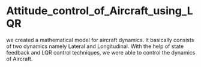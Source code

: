 # Attitude_control_of_Aircraft_using_LQR

we created a mathematical model for aircraft dynamics. It basically consists of two dynamics namely Lateral and Longitudinal. With the help of state feedback and LQR control techniques, we were able to control the dynamics of Aircraft. 
